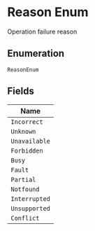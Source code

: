 
# Reason Enum

Operation failure reason

## Enumeration

`ReasonEnum`

## Fields

| Name |
|  --- |
| `Incorrect` |
| `Unknown` |
| `Unavailable` |
| `Forbidden` |
| `Busy` |
| `Fault` |
| `Partial` |
| `Notfound` |
| `Interrupted` |
| `Unsupported` |
| `Conflict` |

